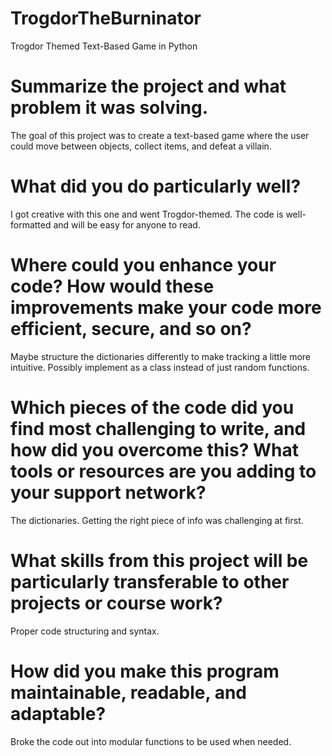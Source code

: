# TrogdorTheBurninator
Trogdor Themed Text-Based Game in Python

# Summarize the project and what problem it was solving.
  The goal of this project was to create a text-based game where the user could move between objects, collect items, and defeat a villain.

# What did you do particularly well?
I got creative with this one and went Trogdor-themed. The code is well-formatted and will be easy for anyone to read.
  

# Where could you enhance your code? How would these improvements make your code more efficient, secure, and so on?
  Maybe structure the dictionaries differently to make tracking a little more intuitive. Possibly implement as a class instead of just random functions.

# Which pieces of the code did you find most challenging to write, and how did you overcome this? What tools or resources are you adding to your support network?
  The dictionaries. Getting the right piece of info was challenging at first.

# What skills from this project will be particularly transferable to other projects or course work?
  Proper code structuring and syntax.

# How did you make this program maintainable, readable, and adaptable?
  Broke the code out into modular functions to be used when needed.
